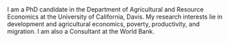 <br><br>
I am a PhD candidate in the Department of Agricultural and Resource Economics at the University of California, Davis. My research interests lie in development and agricultural economics, poverty, productivity, and migration. I am also a Consultant at the World Bank.
